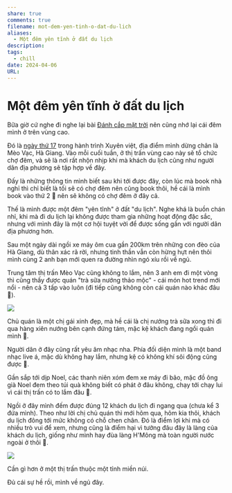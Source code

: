 ```yaml
---
share: true
comments: true
filename: mot-dem-yen-tinh-o-dat-du-lich
aliases:
  - Một đêm yên tĩnh ở đất du lịch
description: 
tags:
  - chill
date: 2024-04-06
URL: 
---
```

# Một đêm yên tĩnh ở đất du lịch  
Bữa giờ cứ nghe đi nghe lại bài [Đánh cắp mặt trời](https://youtu.be/yz7dyDJdmJk) nên cũng nhớ lại cái đêm mình ở trên vùng cao.  
  
Đó là [ngày thứ 17](../../XV23%20-%20ng%C3%A0y%2017.md) trong hành trình Xuyên việt, địa điểm mình dừng chân là Mèo Vạc, Hà Giang. Vào mỗi cuối tuần, ở thị trấn vùng cao này sẽ tổ chức chợ đêm, và sẽ là nơi rất nhộn nhịp khi mà khách du lịch cũng như người dân địa phương sẽ tập hợp về đây.  
  
Đấy là những thông tin mình biết sau khi tới được đây, còn lúc mà book nhà nghỉ thì chỉ biết là tối sẽ có chợ đêm nên cũng book thôi, hề cái là mình book vào thứ 2 🤡 nên sẽ không có chợ đêm ở đây cả.  
  
Thế là mình được một đêm "yên tĩnh" ở đất "du lịch". Nghe khá là buồn chán nhỉ, khi mà đi du lịch lại không được tham gia những hoạt động đặc sắc, nhưng với mình đây là một cơ hội tuyệt vời để được sống gần với người dân địa phương hơn.  
  
Sau một ngày dài ngồi xe máy ôm cua gần 200km trên những con đèo của Hà Giang, dù thân xác rã rời, nhưng tinh thần vẫn còn hừng hựt nên thôi mình cùng 2 anh bạn mới quen ra đường nhìn ngó xíu rồi về ngủ.  
  
Trung tâm thị trấn Mèo Vạc cũng không to lắm, nên 3 anh em đi một vòng thì cũng thấy được quán "trà sữa nướng thảo mộc" - cái món hot trend mới nổi - nên cả 3 tấp vào luôn (đi tiếp cũng không còn cái quán nào khác đâu 🤡).  
  
![](https://i.imgur.com/YNrXtkI.jpeg)  
  
Chủ quán là một chị gái xinh đẹp, mà hề cái là chị nướng trà sữa xong thì đi qua hàng xiên nướng bên cạnh đứng tám, mặc kệ khách đang ngồi quán mình 🤡.  
  
Người dân ở đây cũng rất yêu âm nhạc nha. Phía đối diện mình là một band nhạc live á, mặc dù không hay lắm, nhưng kệ có không khí sôi động cũng được 🤡.  
  
Gần sắp tới dịp Noel, các thanh niên xóm đem xe máy đi bão, mặc đồ ông già Noel đem theo túi quà không biết có phát ở đâu không, chạy tới chạy lui vì cái thị trấn có to lắm đâu 🤡.  
  
Ngồi ở đây mình đếm được đúng 12 khách du lịch đi ngang qua (chưa kể 3 đứa mình). Theo như lời chị chủ quán thì mới hôm qua, hôm kia thôi, khách du lịch đông tới mức không có chỗ chen chân. Đó là điểm lợi khi mà có nhiều trò vui để xem, nhưng cũng là điểm hại vì tưởng đâu đây là làng của khách du lịch, giống như mình hay đùa làng H'Mông mà toàn người nước ngoài ở thôi 🤡.  
  
![](https://i.imgur.com/AibaEmS.png)  
  
Cần gì hơn ở một thị trấn thuộc một tỉnh miền núi.  
  
Đủ cái sự hề rồi, mình về ngủ đây. 